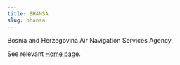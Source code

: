 ```yaml
---
title: BHANSA
slug: bhansa
---
```


Bosnia and Herzegovina Air Navigation Services Agency.

See relevant [Home page][leaf].

[leaf]: http://www.bhansa.gov.ba/en "BHANSA"

